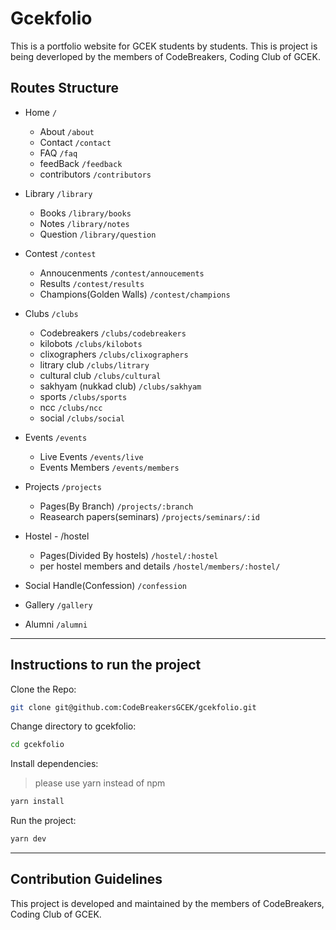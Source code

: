 # Gcekfolio

This is a portfolio website for GCEK students by students.
This is project is being deverloped by the members of CodeBreakers, Coding Club of GCEK.

## Routes Structure

- Home `/`
  - About `/about`
  - Contact `/contact`
  - FAQ `/faq`
  - feedBack `/feedback`
  - contributors `/contributors`

- Library `/library`
  - Books `/library/books`
  - Notes `/library/notes`
  - Question `/library/question`
  
- Contest `/contest`
  - Annoucenments `/contest/annoucements`
  - Results `/contest/results`
  - Champions(Golden Walls) `/contest/champions`

- Clubs `/clubs`
  - Codebreakers `/clubs/codebreakers`
  - kilobots `/clubs/kilobots`
  - clixographers `/clubs/clixographers`
  - litrary club `/clubs/litrary`
  - cultural club `/clubs/cultural`
  - sakhyam (nukkad club) `/clubs/sakhyam`
  - sports `/clubs/sports`
  - ncc `/clubs/ncc`
  - social `/clubs/social`

- Events `/events`
  - Live Events `/events/live`
  - Events Members `/events/members`
  
- Projects `/projects`
  - Pages(By Branch) `/projects/:branch`
  - Reasearch papers(seminars) `/projects/seminars/:id`
  
- Hostel - /hostel
  - Pages(Divided By hostels) `/hostel/:hostel`
  - per hostel members and details `/hostel/members/:hostel/`
  
- Social Handle(Confession) `/confession`
- Gallery `/gallery`
- Alumni `/alumni`
  
-----

## Instructions to run the project

Clone the Repo:

```bash
git clone git@github.com:CodeBreakersGCEK/gcekfolio.git
```

Change directory to gcekfolio:

```bash
cd gcekfolio
```

Install dependencies:
> please use yarn instead of npm

```bash
yarn install
```

Run the project:

```bash
yarn dev
```

-----

## Contribution Guidelines

This project is developed and maintained by the members of CodeBreakers, Coding Club of GCEK.
